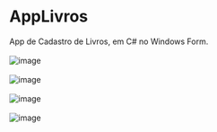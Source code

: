 # AppLivros
App de Cadastro de Livros, em C# no Windows Form.
</br>
</br>
![image](https://user-images.githubusercontent.com/78871478/140810410-9894afb3-fb40-472d-b39f-d8640af21cbb.png)
</br>
</br>
![image](https://user-images.githubusercontent.com/78871478/140810651-741cf504-d6e6-440c-91a4-34616e937e5d.png)
</br>
</br>
![image](https://user-images.githubusercontent.com/78871478/140810797-397e8701-80f8-4e2c-9cf1-9b53ee528495.png)
</br>
</br>
![image](https://user-images.githubusercontent.com/78871478/140810952-06280f07-100a-4473-a7e7-b086cf66791b.png)

